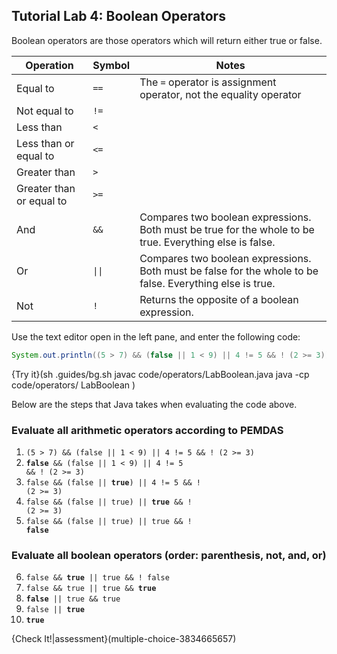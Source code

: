 ## Tutorial Lab 4: Boolean Operators

Boolean operators are those operators which will return either true or false.

|Operation|Symbol|Notes|
|---------|------|-----|
|Equal to| `==`| The `=` operator is assignment operator, not the equality operator|
|Not equal to| `!=`| |
|Less than| `<`| |
|Less than or equal to| `<=`| |
|Greater than| `>`| |
|Greater than or equal to| `>=`| |
|And | `&&` | Compares two boolean expressions. Both must be true for the whole to be true. Everything else is false.|
|Or | <code>&#124;&#124;</code> | Compares two boolean expressions. Both must be false for the whole to be false. Everything else is true.|
|Not | `!` | Returns the opposite of a boolean expression.|

Use the text editor open in the left pane, and enter the following code:

```java
System.out.println((5 > 7) && (false || 1 < 9) || 4 != 5 && ! (2 >= 3));
```

{Try it}(sh .guides/bg.sh javac code/operators/LabBoolean.java java -cp code/operators/ LabBoolean )

Below are the steps that Java takes when evaluating the code above.

### Evaluate all arithmetic operators according to PEMDAS
1) `(5 > 7) && (false || 1 < 9) || 4 != 5 && ! (2 >= 3)`
1) <code><b>false</b> && (false || 1 < 9) || 4 != 5 && ! (2 >= 3) </code>
1) <code>false && (false || <b>true</b>) || 4 != 5 && ! (2 >= 3) </code>
1) <code>false && (false || true) || <b>true</b> && ! (2 >= 3) </code>
5) <code>false && (false || true) || true && ! <b>false</b> </code>
  
### Evaluate all boolean operators (order: parenthesis, not, and, or)
6) <code>false && <b>true</b> || true && ! false </code>
7) <code>false && true || true && <b>true</b> </code>
8) <code><b>false</b> || true && true </code>
9) <code>false || <b>true</b></code>
10) <code><b>true</b></code>

{Check It!|assessment}(multiple-choice-3834665657)


